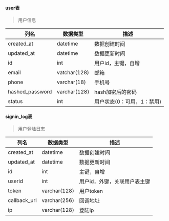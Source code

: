 #### user表

> 用户信息

| 列名            | 数据类型     | 描述                       |
| --------------- | ------------ | -------------------------- |
| created_at      | datetime     | 数据创建时间               |
| updated_at      | datetime     | 数据更新时间               |
| id              | int          | 用户id，主键，自增         |
| email           | vatchar(128) | 邮箱                       |
| phone           | varchar(18)  | 手机号                     |
| hashed_password | varchar(128) | hash加密后的密码           |
| status          | int          | 用户状态(0：可用，1：禁用) |

#### signin_log表

> 用户登陆日志

| 列名         | 数据类型     | 描述                         |
| ------------ | ------------ | ---------------------------- |
| created_at   | datetime     | 数据创建时间                 |
| updated_at   | datetime     | 数据更新时间                 |
| id           | int          | 主键，自增                   |
| userid       | int          | 用户id，外键，关联用户表主键 |
| token        | varchar(128) | 用户token                    |
| callback_url | varchar(256) | 回调地址                     |
| ip           | varchar(128) | 登陆ip                       |